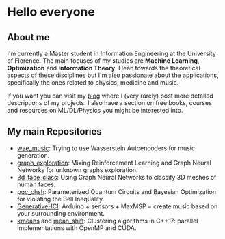 # Hello everyone

## About me

I'm currently a Master student in Information Engineering at the University of Florence. The main focuses of my studies are **Machine Learning**, **Optimization** and **Information Theory**. I lean towards the theoretical aspects of these disciplines but I'm also passionate about the applications, specifically the ones related to physics, medicine and music.

If you want you can visit my [blog](https://w00zie.github.io/) where I (very rarely) post more detailed descriptions of my projects. I also have a section on free books, courses and resources on ML/DL/Physics you might be interested into.

## My main Repositories

- [wae_music](https://github.com/w00zie/wae_music): Trying to use Wasserstein Autoencoders for music generation.
- [graph_exploration](https://github.com/w00zie/graph_exploration): Mixing Reinforcement Learning and Graph Neural Networks for unknown graphs exploration.
- [3d_face_class](https://github.com/w00zie/3d_face_class): Using Graph Neural Networks to classify 3D meshes of human faces.
- [pqc_chsh](https://github.com/w00zie/pqc_chsh): Parameterized Quantum Circuits and Bayesian Optimization for violating the Bell Inequality.
- [GenerativeHCI](https://github.com/w00zie/GenerativeHCI): Arduino + sensors + MaxMSP = create music based on your surrounding environment.
- [kmeans](https://github.com/w00zie/kmeans) and [mean_shift](https://github.com/w00zie/mean_shift): Clustering algorithms in C++17: parallel implementations with OpenMP and CUDA.
